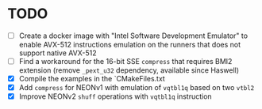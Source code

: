 # TODO

- [ ] Create a docker image with "Intel Software Development Emulator" to enable 
      AVX-512 instructions emulation on the runners that does not support
      native AVX-512
- [ ] Find a workaround for the 16-bit SSE `compress` that requires BMI2 
      extension (remove `_pext_u32` dependency, available since Haswell)
- [x] Compile the examples in the `CMakeFiles.txt
- [x] Add `compress` for NEONv1 with emulation of `vqtbl1q` based on two `vtbl2`
- [x] Improve NEONv2 `shuff` operations with `vqtbl1q` instruction